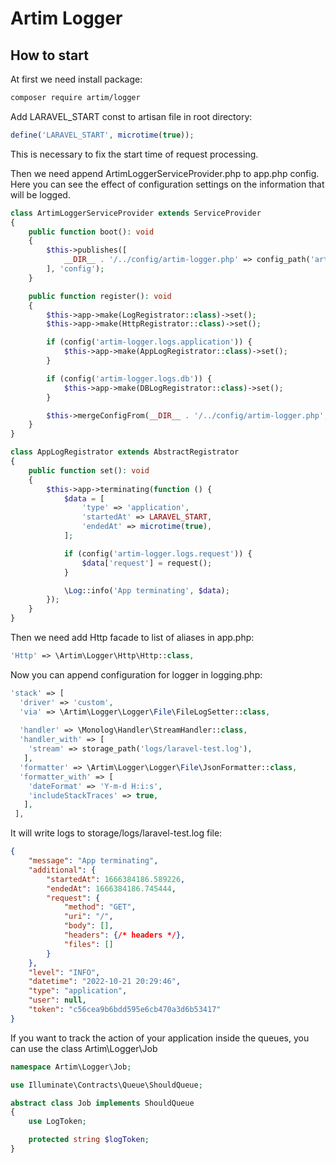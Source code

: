 ﻿# Artim Logger

## How to start

At first we need install package:

```bash
composer require artim/logger
```

Add LARAVEL_START const to artisan file in root directory:

```php
define('LARAVEL_START', microtime(true));
```

This is necessary to fix the start time of request processing.

Then we need append ArtimLoggerServiceProvider.php to app.php config.
Here you can see the effect of configuration settings on the information that will be logged.

```php
class ArtimLoggerServiceProvider extends ServiceProvider
{
    public function boot(): void
    {
        $this->publishes([
            __DIR__ . '/../config/artim-logger.php' => config_path('artim-logger.php'),
        ], 'config');
    }

    public function register(): void
    {
        $this->app->make(LogRegistrator::class)->set();
        $this->app->make(HttpRegistrator::class)->set();

        if (config('artim-logger.logs.application')) {
            $this->app->make(AppLogRegistrator::class)->set();
        }

        if (config('artim-logger.logs.db')) {
            $this->app->make(DBLogRegistrator::class)->set();
        }

        $this->mergeConfigFrom(__DIR__ . '/../config/artim-logger.php', 'artim-logger');
    }
}
```

```php
class AppLogRegistrator extends AbstractRegistrator
{
    public function set(): void
    {
        $this->app->terminating(function () {
            $data = [
                'type' => 'application',
                'startedAt' => LARAVEL_START,
                'endedAt' => microtime(true),
            ];

            if (config('artim-logger.logs.request')) {
                $data['request'] = request();
            }

            \Log::info('App terminating', $data);
        });
    }
}
```

Then we need add Http facade to list of aliases in app.php:

```php
'Http' => \Artim\Logger\Http\Http::class,
```

Now you can append configuration for logger in logging.php:

```php
'stack' => [  
  'driver' => 'custom',  
  'via' => \Artim\Logger\Logger\File\FileLogSetter::class,  
  
  'handler' => \Monolog\Handler\StreamHandler::class,  
  'handler_with' => [  
    'stream' => storage_path('logs/laravel-test.log'),  
   ],  
  'formatter' => \Artim\Logger\Logger\File\JsonFormatter::class,  
  'formatter_with' => [  
    'dateFormat' => 'Y-m-d H:i:s',  
    'includeStackTraces' => true,  
   ],
 ],
```

It will write logs to storage/logs/laravel-test.log file:

```json
{  
    "message": "App terminating",  
    "additional": {  
        "startedAt": 1666384186.589226,  
        "endedAt": 1666384186.745444,  
        "request": {  
            "method": "GET",  
            "uri": "/",  
            "body": [],  
            "headers": {/* headers */},  
            "files": []  
        }  
    },  
    "level": "INFO",  
    "datetime": "2022-10-21 20:29:46",  
    "type": "application",  
    "user": null,  
    "token": "c56cea9b6bdd595e6cb470a3d6b53417"  
}
```

If you want to track the action of your application inside the queues, you can use the class Artim\Logger\Job

```php
namespace Artim\Logger\Job;

use Illuminate\Contracts\Queue\ShouldQueue;

abstract class Job implements ShouldQueue
{
    use LogToken;

    protected string $logToken;
}
```

